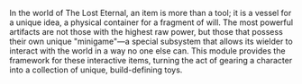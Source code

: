 In the world of The Lost Eternal, an item is more than a tool; it is a vessel for a unique idea, a physical container for a fragment of will. The most powerful artifacts are not those with the highest raw power, but those that possess their own unique "minigame"—a special subsystem that allows its wielder to interact with the world in a way no one else can. This module provides the framework for these interactive items, turning the act of gearing a character into a collection of unique, build-defining toys.